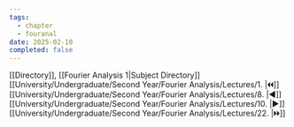 ```yaml
---
tags:
  - chapter
  - fouranal
date: 2025-02-10
completed: false
---
```

[[Directory]], [[Fourier Analysis 1|Subject Directory]]
[[University/Undergraduate/Second Year/Fourier Analysis/Lectures/1. |🞀🞀]] [[University/Undergraduate/Second Year/Fourier Analysis/Lectures/8. |◀]] [[University/Undergraduate/Second Year/Fourier Analysis/Lectures/10. |▶]] [[University/Undergraduate/Second Year/Fourier Analysis/Lectures/22. |🞂🞂]]
# 
## 
### 